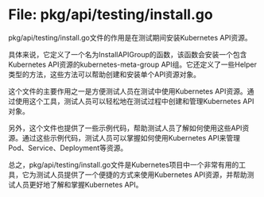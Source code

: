 # File: pkg/api/testing/install.go

pkg/api/testing/install.go文件的作用是在测试期间安装Kubernetes API资源。

具体来说，它定义了一个名为InstallAPIGroup的函数，该函数会安装一个包含Kubernetes API资源的kubernetes-meta-group API组。它还定义了一些Helper类型的方法，这些方法可以帮助创建和安装单个API资源对象。

这个文件的主要作用之一是方便测试人员在测试中使用Kubernetes API资源。通过使用这个工具，测试人员可以轻松地在测试过程中创建和管理Kubernetes API对象。

另外，这个文件也提供了一些示例代码，帮助测试人员了解如何使用这些API资源。通过这些示例代码，测试人员可以掌握如何使用Kubernetes API来管理Pod、Service、Deployment等资源。

总之，pkg/api/testing/install.go文件是Kubernetes项目中一个非常有用的工具，它为测试人员提供了一个便捷的方式来使用Kubernetes API资源，并帮助测试人员更好地了解和掌握Kubernetes API。

